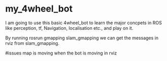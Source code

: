 # my_4wheel_bot

I am going to use this basic 4wheel_bot to learn the major concpets in ROS like perception, tf, Navigation, localisation etc., and play on it.

By running rosrun gmapping slam_gmapping we can get the messages in rviz from slam_gmapping.

#issues
map is moving when the bot is moving in rviz

